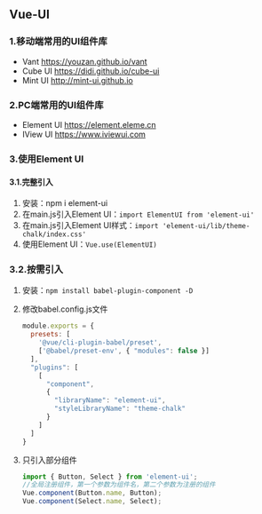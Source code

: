 ## Vue-UI

### 1.移动端常用的UI组件库

- Vant https://youzan.github.io/vant
- Cube UI https://didi.github.io/cube-ui
- Mint UI http://mint-ui.github.io

### 2.PC端常用的UI组件库

- Element UI https://element.eleme.cn
- IView UI https://www.iviewui.com

### 3.使用Element UI

#### 3.1.完整引入

1. 安装：npm i element-ui
2. 在main.js引入Element UI：`import ElementUI from 'element-ui'`
3. 在main.js引入Element UI样式：`import 'element-ui/lib/theme-chalk/index.css'`
4. 使用Element UI：`Vue.use(ElementUI)`

### 3.2.按需引入

1. 安装：`npm install babel-plugin-component -D`

2. 修改babel.config.js文件

   ```js
   module.exports = {
     presets: [
       '@vue/cli-plugin-babel/preset',
       ['@babel/preset-env', { "modules": false }]
     ],
     "plugins": [
       [
         "component",
         {
           "libraryName": "element-ui",
           "styleLibraryName": "theme-chalk"
         }
       ]
     ]
   }
   ```

3. 只引入部分组件

   ```js
   import { Button, Select } from 'element-ui';
   //全局注册组件，第一个参数为组件名，第二个参数为注册的组件
   Vue.component(Button.name, Button);
   Vue.component(Select.name, Select);
   ```

   